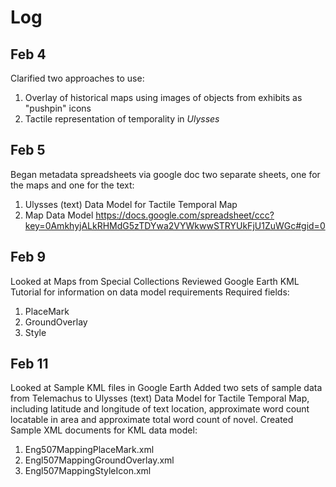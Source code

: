 # Log 
## Feb 4
Clarified two approaches to use: 
1. Overlay of historical maps using images of objects from exhibits as "pushpin" icons
2. Tactile representation of temporality in _Ulysses_

## Feb 5
Began metadata spreadsheets via google doc
two separate sheets, one for the maps and one for the text: 
1. Ulysses (text) Data Model for Tactile Temporal Map
2. Map Data Model 
https://docs.google.com/spreadsheet/ccc?key=0AmkhyjALkRHMdG5zTDYwa2VYWkwwSTRYUkFjU1ZuWGc#gid=0

## Feb 9
Looked at Maps from Special Collections 
Reviewed Google Earth KML Tutorial for information on data model requirements
Required fields: 
1.  PlaceMark
2. GroundOverlay
3. Style

## Feb 11
Looked at Sample KML files in Google Earth
Added two sets of sample data from Telemachus to Ulysses (text) Data Model for Tactile Temporal Map, including latitude and longitude of text location, approximate word count locatable in area and approximate total word count of novel. 
Created Sample XML documents for KML data model: 
1. Eng507MappingPlaceMark.xml
2. Engl507MappingGroundOverlay.xml
3. Engl507MappingStyleIcon.xml




 
